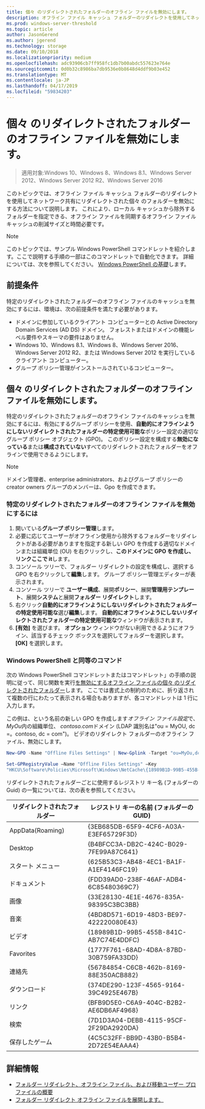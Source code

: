 ```yaml
---
title: 個々 のリダイレクトされたフォルダーのオフライン ファイルを無効にします。
description: オフライン ファイル キャッシュ フォルダーのリダイレクトを使用してネットワーク共有にリダイレクトされた個々 のフォルダーを無効にする方法。
ms.prod: windows-server-threshold
ms.topic: article
author: JasonGerend
ms.author: jgerend
ms.technology: storage
ms.date: 09/10/2018
ms.localizationpriority: medium
ms.openlocfilehash: adc93906cb7ff958fc1db7b00abdc557623e764e
ms.sourcegitcommit: 0d0b32c8986ba7db9536e0b8648d4ddf9b03e452
ms.translationtype: MT
ms.contentlocale: ja-JP
ms.lasthandoff: 04/17/2019
ms.locfileid: "59834203"
---
```

# <a name="disable-offline-files-on-individual-redirected-folders"></a>個々 のリダイレクトされたフォルダーのオフライン ファイルを無効にします。

>適用対象:Windows 10、Windows 8、Windows 8.1、Windows Server 2012、Windows Server 2012 R2、Windows Server 2016

このトピックでは、オフライン ファイル キャッシュ フォルダーのリダイレクトを使用してネットワーク共有にリダイレクトされた個々 のフォルダーを無効にする方法について説明します。 これにより、ローカル キャッシュから除外するフォルダーを指定できる、オフライン ファイルを同期するオフライン ファイル キャッシュの削減サイズと時間必要です。

>[!NOTE]
>このトピックでは、サンプル Windows PowerShell コマンドレットを紹介します。ここで説明する手順の一部はこのコマンドレットで自動化できます。 詳細については、次を参照してください。 [Windows PowerShell の基礎](https://docs.microsoft.com/powershell/scripting/getting-started/fundamental/windows-powershell-basics?view=powershell-6)します。

## <a name="prerequisites"></a>前提条件

特定のリダイレクトされたフォルダーのオフライン ファイルのキャッシュを無効にするには、環境は、次の前提条件を満たす必要があります。

- ドメインに参加しているクライアント コンピューターとの Active Directory Domain Services (AD DS) ドメイン。 フォレストまたはドメインの機能レベル要件やスキーマの要件はありません。
- Windows 10、Windows 8.1、Windows 8、Windows Server 2016、Windows Server 2012 R2、または Windows Server 2012 を実行しているクライアント コンピューター。
- グループ ポリシー管理がインストールされているコンピューター。

## <a name="disabling-offline-files-on-individual-redirected-folders"></a>個々 のリダイレクトされたフォルダーのオフライン ファイルを無効にします。

特定のリダイレクトされたフォルダーのオフライン ファイルのキャッシュを無効にするには、有効にするグループ ポリシーを使用、**自動的にオフラインようにしないリダイレクトされたフォルダーの特定使用可能な**ポリシー設定の適切なグループ ポリシー オブジェクト (GPO)。 このポリシー設定を構成する**無効になっている**または**構成されていない**すべてのリダイレクトされたフォルダーをオフラインで使用できるようにします。

>[!NOTE]
>ドメイン管理者、enterprise administrators、およびグループ ポリシーの creator owners グループのメンバーは、Gpo を作成できます。

### <a name="to-disable-offline-files-on-specific-redirected-folders"></a>特定のリダイレクトされたフォルダーのオフライン ファイルを無効にするには

1. 開いている**グループ ポリシー管理**します。
2. 必要に応じてユーザーがオフライン使用から除外するフォルダーをリダイレクトがある必要がありますを指定する新しい GPO を作成する適切なドメインまたは組織単位 (OU) を右クリックし、**このドメインに GPO を作成し、リンクここで it**します。
3. コンソール ツリーで、フォルダー リダイレクトの設定を構成し、選択する GPO を右クリックして**編集**します。 グループ ポリシー管理エディターが表示されます。
4. コンソール ツリーで **ユーザー構成**、展開**ポリシー**、展開**管理用テンプレート**、展開**システム**と展開**フォルダー リダイレクト**します。
5. 右クリック**自動的にオフラインようにしないリダイレクトされたフォルダーの特定使用可能な**選び**編集**します。 **自動的にオフラインようにしないリダイレクトされたフォルダーの特定使用可能な**ウィンドウが表示されます。
6. **[有効]** を選びます。 **オプション** ウィンドウがない利用できるようにオフライン、該当するチェック ボックスを選択してフォルダーを選択します。 **[OK]** を選択します。

### <a name="windows-powershell-equivalent-commands"></a>Windows PowerShell と同等のコマンド

次の Windows PowerShell コマンドレットまたはコマンドレット」の手順の説明に従って、同じ関数を実行[を無効にするオフライン ファイルの個々 のリダイレクトされたフォルダー](#disabling-offline-files-on-individual-redirected-folders)します。 ここでは書式上の制約のために、折り返されて複数の行にわたって表示される場合もありますが、各コマンドレットは 1 行に入力します。

この例は、という名前の新しい GPO を作成します*オフライン ファイル設定*で、 *MyOu*内の組織単位、 *contoso.com*ドメイン (LDAP 識別名は"ou = MyOU, dc =。contoso, dc = com")。 ビデオのリダイレクト フォルダーのオフライン ファイル、無効にします。

```PowerShell
New-GPO -Name "Offline Files Settings" | New-Gplink -Target "ou=MyOu,dc=contoso,dc=com" -LinkEnabled Yes

Set-GPRegistryValue –Name "Offline Files Settings" –Key
"HKCU\Software\Policies\Microsoft\Windows\NetCache\{18989B1D-99B5-455B-841C-AB7C74E4DDFC}" -ValueName DisableFRAdminPinByFolder –Type DWORD –Value 1
```

リダイレクトされたフォルダーごとに使用するレジストリ キー名 (フォルダーの Guid) の一覧については、次の表を参照してください。

|リダイレクトされたフォルダー|レジストリ キーの名前 (フォルダーの GUID)|
|---|---|
|AppData(Roaming)|{3EB685DB-65F9-4CF6-A03A-E3EF65729F3D}|
|Desktop|{B4BFCC3A-DB2C-424C-B029-7FE99A87C641}|
|スタート メニュー|{625B53C3-AB48-4EC1-BA1F-A1EF4146FC19}|
|ドキュメント|{FDD39AD0-238F-46AF-ADB4-6C85480369C7}|
|画像|{33E28130-4E1E-4676-835A-98395C3BC3BB}|
|音楽|{4BD8D571-6D19-48D3-BE97-422220080E43}|
|ビデオ|{18989B1D-99B5-455B-841C-AB7C74E4DDFC}|
|Favorites|{1777F761-68AD-4D8A-87BD-30B759FA33DD}|
|連絡先|{56784854-C6CB-462b-8169-88E350ACB882}|
|ダウンロード|{374DE290-123F-4565-9164-39C4925E467B}|
|リンク|{BFB9D5E0-C6A9-404C-B2B2-AE6DB6AF4968}|
|検索|{7D1D3A04-DEBB-4115-95CF-2F29DA2920DA}|
|保存したゲーム|{4C5C32FF-BB9D-43B0-B5B4-2D72E54EAAA4}|

## <a name="more-information"></a>詳細情報

- [フォルダー リダイレクト、オフライン ファイル、および移動ユーザー プロファイルの概要](folder-redirection-rup-overview.md)
- [フォルダー リダイレクト オフライン ファイルを展開します。](deploy-folder-redirection.md)